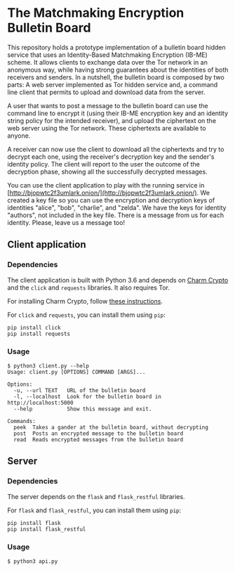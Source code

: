 # The Matchmaking Encryption Bulletin Board

This repository holds a prototype implementation of a bulletin board hidden service that uses an Identity-Based Matchmaking Encryption (IB-ME) scheme. It allows clients to exchange data over the Tor network in an anonymous way, while having strong guarantees about the identities of both receivers and senders. In a nutshell, the bulletin board is composed by two parts: A web server implemented as Tor hidden service and, a command line client that permits to upload and download data from the server.

A user that wants to post a message to the bulletin board can use the command line to encrypt it (using their IB-ME encryption key and an identity string policy for the intended receiver), and upload the ciphertext on the web server using the Tor network. These ciphertexts are available to anyone.

A receiver can now use the client to download all the ciphertexts and try to decrypt each one, using the receiver's decryption key and the sender's identity policy. The client will report to the user the outcome of the decryption phase, showing all the successfully decrypted messages.

You can use the client application to play with the running service in [http://bjopwtc2f3umlark.onion/](http://bjopwtc2f3umlark.onion/). We created a key file so you can use the encryption and decryption keys of identities "alice", "bob", "charlie", and "zelda". We have the keys for identity "authors", not included in the key file. There is a message from us for each identity. Please, leave us a message too!

## Client application

### Dependencies

The client application is built with Python 3.6 and depends on [Charm Crypto](https://jhuisi.github.io/charm/index.html) and the `click` and `requests` libraries. It also requires Tor.

For installing Charm Crypto, follow [these instructions](https://jhuisi.github.io/charm/install_source.html).

For `click` and `requests`, you can install them using `pip`:

    pip install click
    pip install requests

### Usage

    $ python3 client.py --help
    Usage: client.py [OPTIONS] COMMAND [ARGS]...

    Options:
      -u, --url TEXT   URL of the bulletin board
      -l, --localhost  Look for the bulletin board in http://localhost:5000
      --help           Show this message and exit.

    Commands:
      peek  Takes a gander at the bulletin board, without decrypting
      post  Posts an encrypted message to the bulletin board
      read  Reads encrypted messages from the bulletin board

## Server

### Dependencies

The server depends on the `flask` and `flask_restful` libraries.

For `flask` and `flask_restful`, you can install them using `pip`:

    pip install flask
    pip install flask_restful

### Usage

    $ python3 api.py